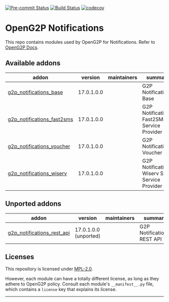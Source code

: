 
<!-- /!\ Non OCA Context : Set here the badge of your runbot / runboat instance. -->
[![Pre-commit Status](https://github.com/OpenG2P/openg2p-notifications/actions/workflows/pre-commit.yml/badge.svg?branch=17.0-develop)](https://github.com/OpenG2P/openg2p-notifications/actions/workflows/pre-commit.yml?query=branch%3A17.0-develop)
[![Build Status](https://github.com/OpenG2P/openg2p-notifications/actions/workflows/test.yml/badge.svg?branch=17.0-develop)](https://github.com/OpenG2P/openg2p-notifications/actions/workflows/test.yml?query=branch%3A17.0-develop)
[![codecov](https://codecov.io/gh/OpenG2P/openg2p-notifications/branch/17.0-develop/graph/badge.svg)](https://codecov.io/gh/OpenG2P/openg2p-notifications)
<!-- /!\ Non OCA Context : Set here the badge of your translation instance. -->

<!-- /!\ do not modify above this line -->

# OpenG2P Notifications

This repo contains modules used by OpenG2P for Notifications. Refer to [OpenG2P Docs](https://docs.openg2p.org).

<!-- /!\ do not modify below this line -->

<!-- prettier-ignore-start -->

[//]: # (addons)

Available addons
----------------
addon | version | maintainers | summary
--- | --- | --- | ---
[g2p_notifications_base](g2p_notifications_base/) | 17.0.1.0.0 |  | G2P Notifications: Base
[g2p_notifications_fast2sms](g2p_notifications_fast2sms/) | 17.0.1.0.0 |  | G2P Notifications: Fast2SMS Service Provider
[g2p_notifications_voucher](g2p_notifications_voucher/) | 17.0.1.0.0 |  | G2P Notifications: Voucher
[g2p_notifications_wiserv](g2p_notifications_wiserv/) | 17.0.1.0.0 |  | G2P Notifications: Wiserv SMS Service Provider


Unported addons
---------------
addon | version | maintainers | summary
--- | --- | --- | ---
[g2p_notifications_rest_api](g2p_notifications_rest_api/) | 17.0.1.0.0 (unported) |  | G2P Notifications: REST API

[//]: # (end addons)

<!-- prettier-ignore-end -->

## Licenses

This repository is licensed under [MPL-2.0](LICENSE).

However, each module can have a totally different license, as long as they adhere to OpenG2P
policy. Consult each module's `__manifest__.py` file, which contains a `license` key
that explains its license.

----
<!-- /!\ Non OCA Context : Set here the full description of your organization. -->
